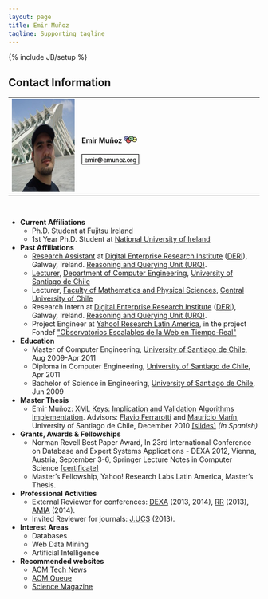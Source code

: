 ```yaml
---
layout: page
title: Emir Muñoz
tagline: Supporting tagline
---
```

{% include JB/setup %}

## Contact Information

<table>
<tr>
	<td style="text-align:center;width:350px;height:190px">
		<img alt="My photo" width="200" height="187" src="./images/DSC02506-3.JPG">
	</td>
	<td style="width:890px;height:190px">
		<h4>
                     <span property="foaf:title"></span>
		     <span property="foaf:givenname">Emir</span>
		     <span property="foaf:familyName">Muñoz</span>
		     <a target="_self" href="./foaf.xml"><img width="26" border="0" height="14" title="FOAF file of: Emir Muñoz" alt="FOAF file of: Emir Muñoz" src="./images/foaf.gif"></a>
		     <br>
		</h4>
		<div style="display:block;text-align:left">
			<a href="mailto:emir at emunoz dot org"><img alt="email" src="./images/mail.png"></a>
		</div>
	</td>
</tr>
</table>
<br>
<ul>
	<li><b>Current Affiliations</b>
	<ul>
		<li>Ph.D. Student at <a target="_blank" href="http://www.fujitsu.com/ie/">Fujitsu Ireland</a></li>
		<li>1st Year Ph.D. Student at <a target="_blank" href="http://www.nuigalway.ie/">National University of  Ireland</a></li>
	</ul>
	</li>
	<li><b>Past Affiliations</b>
	<ul>
		<li><a target="_blank" href="http://www.deri.ie/about/team/member/emir_munoz">Research Assistant</a> at <a target="_blank" href="http://www.deri.ie/">Digital Enterprise Research Institute</a> (<a target="_blank" href="http://www.deri.ie/">DERI</a>), Galway, Ireland. <a target="_blank" href="http://urq.deri.ie/">Reasoning and Querying Unit (URQ)</a>.</li>
		<li><a target="_blank" href="http://www.informatica.usach.cl/capital-humano/academicos/profesores-por-hora">Lecturer</a>, <a target="_blank" href="http://www.informatica.usach.cl/">Department of Computer Engineering</a>, <a target="_blank" href="http://www.usach.cl/portada.php">University of Santiago de Chile</a></li>
		<li>Lecturer, <a target="_blank" href="http://ucentral.cl/prontus_ucentral2012/site/edic/base/port/fcfm.html">Faculty of Mathematics and Physical Sciences</a>, <a target="_blank" href="http://www.ucentral.cl/prontus_ucentral/site/edic/base/port/inicio.html">Central University of Chile</a></li>
		<li>Research Intern at <a target="_blank" href="http://www.deri.ie/">Digital Enterprise Research Institute</a> (<a target="_blank" href="http://www.deri.ie/">DERI</a>), Galway, Ireland. <a target="_blank" href="http://urq.deri.ie/">Reasoning and Querying Unit (URQ)</a>.</li>
		<li>Project Engineer at <a target="_blank" href="http://labs.yahoo.com/Yahoo_Labs_Santiago">Yahoo! Research Latin America</a>, in the project Fondef <a target="_blank" href="http://www.informatica.usach.cl/noticias/1727">"Observatorios Escalables de la Web en Tiempo-Real"</a></li>
	</ul>
	</li>
	<li><b>Education</b>
	<ul>
		<li>Master of Computer Engineering, <a target="_blank" href="http://www.informatica.usach.cl/">University of Santiago de Chile</a>, Aug 2009-Apr 2011</li>
		<li>Diploma in Computer Engineering, <a target="_blank" href="http://www.informatica.usach.cl/">University of Santiago de Chile</a>, Apr 2011</li>
		<li>Bachelor of Science in Engineering, <a target="_blank" href="http://www.informatica.usach.cl/">University of Santiago de Chile</a>, Jun 2009</li>
	</ul>
	</li>
	<li><b>Master Thesis</b>
	<ul>
		<li>Emir Muñoz: <a target="_blank" href="publications/files/master-thesis-2011.pdf">XML Keys: Implication and Validation Algorithms Implementation</a>. Advisors: <a target="_blank" href="http://www.victoria.ac.nz/sim/staff/flavio-ferrarotti.aspx">Flavio Ferrarotti</a> and <a target="_blank" href="http://www.dcc.uchile.cl/%7Emmarin/">Mauricio Marín</a>, University of Santiago de Chile, December 2010 <a href="publications/files/master-thesis-2011-slides.pdf">[slides]</a> <i>(In Spanish)</i></li>
	</ul>
	</li>
	<li><b>Grants, Awards &amp; Fellowships</b>
	<ul>
		<li>Norman Revell Best Paper Award, In 23rd International Conference on Database and Expert Systems Applications - DEXA 2012, Vienna, Austria, September 3-6, Springer Lecture Notes in Computer Science <a href="publications/files/BPA-DEXA2012.pdf">[certificate]</a></li>
		<li>Master&rsquo;s Fellowship, Yahoo! Research Labs Latin America, Master&rsquo;s Thesis.</li>
	</ul>
	</li>
	<li><b>Professional Activities</b>
	<ul>
		<li>External Reviewer for conferences: <a href="http://www.dexa.org/" target="_blank">DEXA</a> (2013, 2014), <a href="http://rr2013.uni-mannheim.de/" target="_blank">RR</a> (2013), <a href="http://www.amia.org/" target="_blank">AMIA</a> (2014).</li>
		<li>Invited Reviewer for journals: <a href="http://www.jucs.org/" target="_blank">J.UCS</a> (2013).</li>
	</ul>
	</li>
	<li><b>Interest Areas</b>
	<ul>
		<li>Databases</li>
		<li>Web Data Mining</li>
		<li>Artificial Intelligence</li>
	</ul>
	</li>
	<li><b>Recommended websites</b>
	<ul>
		<li><a target="_blank" href="http://technews.acm.org/">ACM Tech News </a></li>
		<li><a target="_blank" href="http://www.acmqueue.com/">ACM Queue </a><a href="http://www.sciencemag.org/magazine.dtl"> </a></li>
		<li><a target="_blank" href="http://www.sciencemag.org/magazine.dtl">Science Magazine</a></li>
	</ul>
	</li>
</ul>

